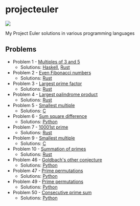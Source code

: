 # projecteuler

![](https://projecteuler.net/profile/yoloseem.png?1)

My Project Euler solutions in various programming languages

## Problems

* Problem 1 - [Multiples of 3 and 5](https://projecteuler.net/problem=1)
    * Solutions:
        [Haskell](https://github.com/yoloseem/projecteuler/blob/master/0001/0001.hs),
        [Rust](https://github.com/yoloseem/projecteuler/blob/master/0001/0001.rs)
* Problem 2 - [Even Fibonacci numbers](https://projecteuler.net/problem=2)
    * Solutions: [Rust](https://github.com/yoloseem/projecteuler/blob/master/0002/0002.rs)
* Problem 3 - [Largest prime factor](https://projecteuler.net/problem=3)
    * Solutions: [Rust](https://github.com/yoloseem/projecteuler/blob/master/0003/0003.rs)
* Problem 4 - [Largest palindrome product](https://projecteuler.net/problem=4)
    * Solutions: [Rust](https://github.com/yoloseem/projecteuler/blob/master/0004/0004.rs)
* Problem 5 - [Smallest multiple](https://projecteuler.net/problem=5)
    * Solutions: [C](https://github.com/yoloseem/projecteuler/blob/master/0005/0005.c)
* Problem 6 - [Sum square difference](https://projecteuler.net/problem=6)
    * Solutions: [Python](https://github.com/yoloseem/projecteuler/blob/master/0006/0006.py)
* Problem 7 - [10001st prime](https://projecteuler.net/problem=7)
    * Solutions: [Rust](https://github.com/yoloseem/projecteuler/blob/master/0007/0007.rs)
* Problem 9 - [Smallest multiple](https://projecteuler.net/problem=9)
    * Solutions: [C](https://github.com/yoloseem/projecteuler/blob/master/0009/0009.c)
* Problem 10 - [Summation of primes](https://projecteuler.net/problem=10)
    * Solutions: [Rust](https://github.com/yoloseem/projecteuler/blob/master/0010/0010.rs)
* Problem 46 - [Goldbach's other conjecture](https://projecteuler.net/problem=46)
    * Solutions: [Python](https://github.com/yoloseem/projecteuler/blob/master/0046/0046.py)
* Problem 47 - [Prime permutations](https://projecteuler.net/problem=47)
    * Solutions: [Python](https://github.com/yoloseem/projecteuler/blob/master/0047/0047.py)
* Problem 49 - [Prime permutations](https://projecteuler.net/problem=49)
    * Solutions: [Python](https://github.com/yoloseem/projecteuler/blob/master/0049/0049.py)
* Problem 50 - [Consecutive prime sum](https://projecteuler.net/problem=50)
    * Solutions: [Python](https://github.com/yoloseem/projecteuler/blob/master/0050/0050.py)
